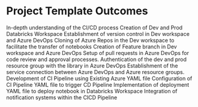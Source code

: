 # Project Template Outcomes
In-depth understanding of the CI/CD process
Creation of Dev and Prod Databricks Workspace
Establishment of version control in Dev workspace and Azure DevOps
Cloning of Azure Repos in the Dev workspace to facilitate the transfer of notebooks
Creation of Feature branch in Dev workspace and Azure DevOps
Setup of pull requests in Azure DevOps for code review and approval processes.
Authentication of the dev and prod resource group with the library in Azure DevOps
Establishment of the service connection between Azure DevOps and Azure resource groups.
Development of CI Pipeline using Existing Azure YAML file
Configuration of CI Pipeline YAML file to trigger CD Pipeline
Implementation of deployment YAML file to deploy notebook in Databricks Workspace
Integration of notification systems within the CICD Pipeline
